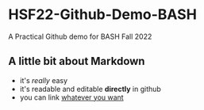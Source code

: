 # HSF22-Github-Demo-BASH
A Practical Github demo for BASH Fall 2022

## A little bit about Markdown
- it's *really* easy
- it's readable and editable **directly** in github
- you can link [whatever you want](https://www.markdownguide.org/cheat-sheet/)
